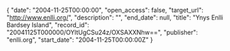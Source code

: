 {
  "date": "2004-11-25T00:00:00", 
  "open_access": false, 
  "target_url": "http://www.enlli.org/", 
  "description": "", 
  "end_date": null, 
  "title": "Ynys Enlli Bardsey Island", 
  "record_id": "20041125T000000/OYltUgCSu24z/OXSAXXNhw==", 
  "publisher": "enlli.org", 
  "start_date": "2004-11-25T00:00:00Z"
}

